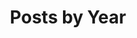 ---
title: "Posts by Year"
layout: posts
permalink: /year/
author_profile: true
sidebar_main: true
---